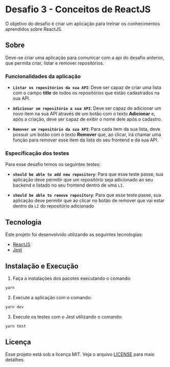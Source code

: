 # Desafio 3 - Conceitos de ReactJS
O objetivo do desafio é criar um aplicação para treinar os conhecimentos aprendidos sobre ReactJS.

## Sobre
Deve-se criar uma aplicação para comunicar com a api do desafio anterior, que permita criar, listar e remover repositórios.

### Funcionalidades da aplicação

- **`Listar os repositórios da sua API`**: Deve ser capaz de criar uma lista com o campo **title** de todos os repositórios que estão cadastrados na sua API.

- **`Adicionar um repositório a sua API`**: Deve ser capaz de adicionar um novo item na sua API através de um botão com o texto **Adicionar** e, após a criação, deve ser capaz de exibir o nome dele após o cadastro.

- **`Remover um repositório da sua API`**: Para cada item da sua lista, deve possuir um botão com o texto **Remover** que, ao clicar, irá chamar uma função para remover esse item da lista do seu frontend e da sua API.

### Específicação dos testes

Para esse desafio temos os seguintes testes:

- **`should be able to add new repository`**: Para que esse teste passe, sua aplicação deve permitir que um repositório seja adicionado ao seu backend e listado no seu frontend dentro de uma `LI`.

- **`should be able to remove repository`**: Para que esse teste passe, sua aplicação deve permitir que ao clicar no botão de remover que vai estar dentro da `LI` do repositório adicionado

## Tecnologia
Este projeto foi desenvolvido utilizando as seguintes tecnologias:

- [ReactJS](https://pt-br.reactjs.org/)
- [Jest](https://jestjs.io/)

## Instalação e Execução
1. Faça a instalações dos pacotes executando o comando: 
```bash 
yarn
```

2. Execute a aplicação com o comando: 
```bash 
yarn dev
```

3. Execute os testes com o Jest utilizando o comando: 
```bash
yarn test
```

## Licença

Esse projeto está sob a licença MIT. Veja o arquivo [LICENSE](https://github.com/AleixoGJunior/desafio-conceitos-reactjs/blob/master/LICENSE) para mais detalhes.

